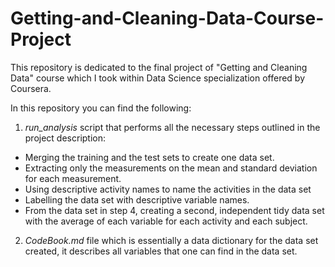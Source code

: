 # Getting-and-Cleaning-Data-Course-Project
This repository is dedicated to the final project of "Getting and Cleaning Data" course which I took within Data Science specialization offered by Coursera.

In this repository you can find the following:

1. *run_analysis* script that performs all the necessary steps outlined in the project description:
  * Merging the training and the test sets to create one data set.
  * Extracting only the measurements on the mean and standard deviation for each measurement.
  * Using descriptive activity names to name the activities in the data set
  * Labelling the data set with descriptive variable names.
  * From the data set in step 4, creating a second, independent tidy data set with the average of each variable for each activity and each       subject.
2. *CodeBook.md* file which is essentially a data dictionary for the data set created, it describes all variables that one can find in the data set.
